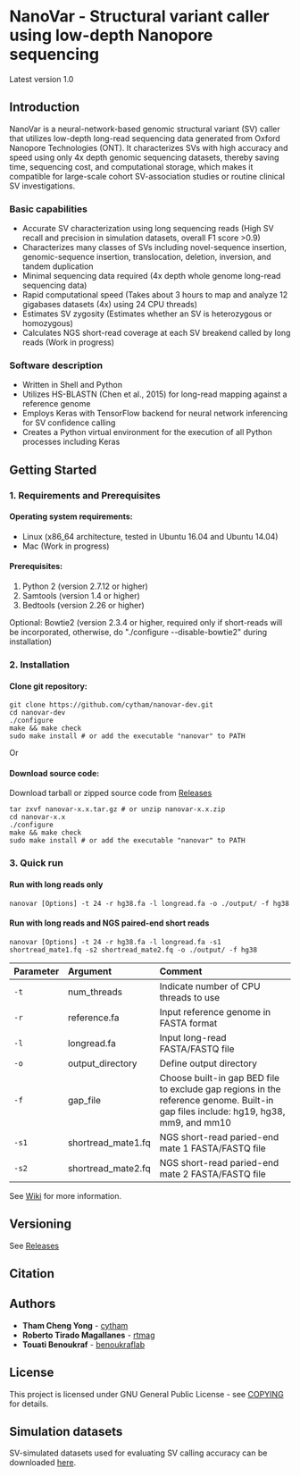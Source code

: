 # NanoVar - Structural variant caller using low-depth Nanopore sequencing 

Latest version 1.0

## Introduction
NanoVar is a neural-network-based genomic structural variant (SV) caller that utilizes low-depth long-read sequencing data generated from Oxford Nanopore Technologies (ONT). It characterizes SVs with high accuracy and speed using only 4x depth genomic sequencing datasets, thereby saving time, sequencing cost, and computational storage, which makes it compatible for large-scale cohort SV-association studies or routine clinical SV investigations.  

### Basic capabilities
* Accurate SV characterization using long sequencing reads (High SV recall and precision in simulation datasets, overall F1 score >0.9)  
* Characterizes many classes of SVs including novel-sequence insertion, genomic-sequence insertion, translocation, deletion, inversion, and tandem duplication  
* Minimal sequencing data required (4x depth whole genome long-read sequencing data)  
* Rapid computational speed (Takes about 3 hours to map and analyze 12 gigabases datasets (4x) using 24 CPU threads)  
* Estimates SV zygosity (Estimates whether an SV is heterozygous or homozygous)  
* Calculates NGS short-read coverage at each SV breakend called by long reads (Work in progress)  


### Software description
* Written in Shell and Python  
* Utilizes HS-BLASTN (Chen et al., 2015) for long-read mapping against a reference genome  
* Employs Keras with TensorFlow backend for neural network inferencing for SV confidence calling  
* Creates a Python virtual environment for the execution of all Python processes including Keras  


## Getting Started

### 1. Requirements and Prerequisites

#### Operating system requirements: 
* Linux (x86_64 architecture, tested in Ubuntu 16.04 and Ubuntu 14.04)  
* Mac (Work in progress)  

#### Prerequisites:
1. Python 2 (version 2.7.12 or higher)  
2. Samtools (version 1.4 or higher)  
3. Bedtools (version 2.26 or higher)  

Optional: Bowtie2 (version 2.3.4 or higher, required only if short-reads will be incorporated, otherwise, do "./configure --disable-bowtie2" during installation)  


### 2. Installation
#### Clone git repository:
```
git clone https://github.com/cytham/nanovar-dev.git 
cd nanovar-dev
./configure
make && make check
sudo make install # or add the executable "nanovar" to PATH
```
Or 

#### Download source code:
Download tarball or zipped source code from [Releases](https://github.com/cytham/nanovar-dev/releases)
```
tar zxvf nanovar-x.x.tar.gz # or unzip nanovar-x.x.zip
cd nanovar-x.x
./configure
make && make check
sudo make install # or add the executable "nanovar" to PATH
```

### 3. Quick run

#### Run with long reads only
```
nanovar [Options] -t 24 -r hg38.fa -l longread.fa -o ./output/ -f hg38 
```
#### Run with long reads and NGS paired-end short reads
```
nanovar [Options] -t 24 -r hg38.fa -l longread.fa -s1 shortread_mate1.fq -s2 shortread_mate2.fq -o ./output/ -f hg38
```

| Parameter | Argument | Comment |
| :--- | :--- | :--- |
| `-t` | num_threads | Indicate number of CPU threads to use |
| `-r` | reference.fa | Input reference genome in FASTA format |
| `-l` | longread.fa | Input long-read FASTA/FASTQ file |
| `-o` | output_directory | Define output directory |
| `-f` | gap_file | Choose built-in gap BED file to exclude gap regions in the reference genome. Built-in gap files include: hg19, hg38, mm9, and mm10 |
| `-s1` | shortread_mate1.fq | NGS short-read paried-end mate 1 FASTA/FASTQ file |
| `-s2` | shortread_mate2.fq | NGS short-read paried-end mate 2 FASTA/FASTQ file |

See [Wiki](https://github.com/cytham/nanovar-dev/wiki) for more information.

## Versioning
See [Releases](https://github.com/cytham/nanovar-dev/releases)

## Citation

## Authors

* **Tham Cheng Yong** - [cytham](https://github.com/cytham)
* **Roberto Tirado Magallanes** - [rtmag](https://github.com/rtmag)
* **Touati Benoukraf** - [benoukraflab](https://github.com/benoukraflab)

## License

This project is licensed under GNU General Public License - see [COPYING](https://github.com/cytham/nanovar-dev/blob/master/COPYING) for details.

## Simulation datasets
SV-simulated datasets used for evaluating SV calling accuracy can be downloaded [here](https://doi.org/10.5281/zenodo.2599376).
